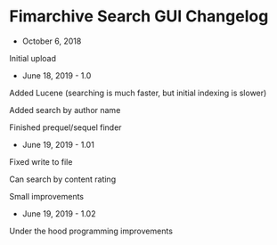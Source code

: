 # Fimarchive Search GUI Changelog

- October 6, 2018

Initial upload

- June 18, 2019 - 1.0

Added Lucene (searching is much faster, but initial indexing is slower)

Added search by author name

Finished prequel/sequel finder


- June 19, 2019 - 1.01

Fixed write to file

Can search by content rating

Small improvements


- June 19, 2019 - 1.02

Under the hood programming improvements

